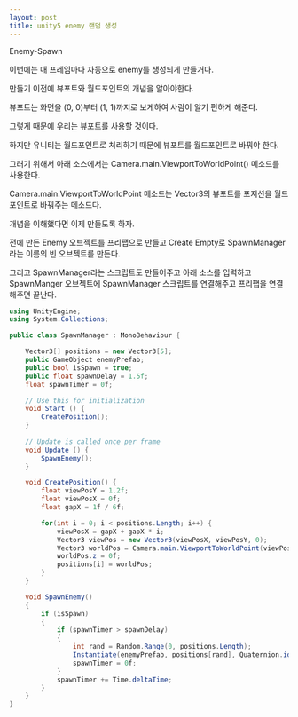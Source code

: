 ```yaml
---
layout: post
title: unity5 enemy 랜덤 생성
---
```


Enemy-Spawn

이번에는 매 프레임마다 자동으로 enemy를 생성되게 만들거다.

만들기 이전에 뷰포트와 월드포인트의 개념을 알아야한다.

뷰포트는 화면을 (0, 0)부터 (1, 1)까지로 보게하여 사람이 알기 편하게 해준다.

그렇게 때문에 우리는 뷰포트를 사용할 것이다.

하지만 유니티는 월드포인트로 처리하기 때문에 뷰포트를 월드포인트로 바꿔야 한다.

그러기 위해서 아래 소스에서는 Camera.main.ViewportToWorldPoint() 메소드를 사용한다.

Camera.main.ViewportToWorldPoint 메소드는 Vector3의 뷰포트를 포지션을 월드포인트로 바꿔주는 메소드다.

개념을 이해했다면 이제 만들도록 하자.

전에 만든 Enemy 오브젝트를 프리팹으로 만들고 Create Empty로 SpawnManager라는 이름의 빈 오브젝트를 만든다.

그리고 SpawnManager라는 스크립트도 만들어주고 아래 소스를 입력하고 SpawnManger 오브젝트에 SpawnManager 스크립트를 연결해주고 프리팹을 연결해주면 끝난다.

```c#
using UnityEngine;
using System.Collections;

public class SpawnManager : MonoBehaviour {

    Vector3[] positions = new Vector3[5];
    public GameObject enemyPrefab;
    public bool isSpawn = true;
    public float spawnDelay = 1.5f;
    float spawnTimer = 0f;

	// Use this for initialization
	void Start () {
        CreatePosition();
	}
	
	// Update is called once per frame
	void Update () {
        SpawnEnemy();
	}

    void CreatePosition() {
        float viewPosY = 1.2f;
        float viewPosX = 0f;
        float gapX = 1f / 6f;

        for(int i = 0; i < positions.Length; i++) {
            viewPosX = gapX + gapX * i;
            Vector3 viewPos = new Vector3(viewPosX, viewPosY, 0);
            Vector3 worldPos = Camera.main.ViewportToWorldPoint(viewPos);
            worldPos.z = 0f;
            positions[i] = worldPos;
        }
    }

    void SpawnEnemy()
    {
        if (isSpawn)
        {
            if (spawnTimer > spawnDelay)
            {
                int rand = Random.Range(0, positions.Length);
                Instantiate(enemyPrefab, positions[rand], Quaternion.identity);
                spawnTimer = 0f;
            }
            spawnTimer += Time.deltaTime;
        }
    }
}
```
